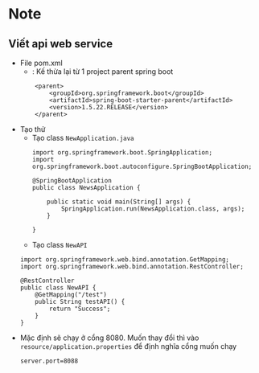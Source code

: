 # Note 

## Viết api web service
- File pom.xml
    - <parent> : Kế thừa lại từ 1 project parent spring boot 
    ```
        <parent>
            <groupId>org.springframework.boot</groupId>
            <artifactId>spring-boot-starter-parent</artifactId>
            <version>1.5.22.RELEASE</version>
        </parent>
    ```
- Tạo thử 
    - Tạo class `NewApplication.java`
        ```
        import org.springframework.boot.SpringApplication;
        import org.springframework.boot.autoconfigure.SpringBootApplication;

        @SpringBootApplication
        public class NewsApplication {

            public static void main(String[] args) {
                SpringApplication.run(NewsApplication.class, args);
            }

        }
        ```
    - Tạo class `NewAPI`
    ```
    import org.springframework.web.bind.annotation.GetMapping;
    import org.springframework.web.bind.annotation.RestController;

    @RestController
    public class NewAPI {
        @GetMapping("/test")
        public String testAPI() {
            return "Success";
        }
    }
    ```
- Mặc định sẽ chạy ở cổng 8080. Muốn thay đổi thì vào `resource/application.properties` để định nghĩa cổng muốn chạy 
    ```
    server.port=8088
    ```